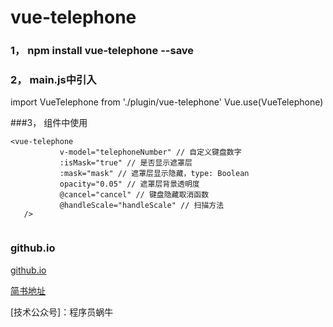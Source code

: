 # vue-telephone


### 1， npm install vue-telephone --save

### 2， main.js中引入
import VueTelephone from './plugin/vue-telephone'
 Vue.use(VueTelephone)
 
###3， 组件中使用

 ```$xslt
 <vue-telephone
            v-model="telephoneNumber" // 自定义键盘数字
            :isMask="true" // 是否显示遮罩层
            :mask="mask" // 遮罩层显示隐藏，type: Boolean
            opacity="0.05" // 遮罩层背景透明度
            @cancel="cancel" // 键盘隐藏取消函数
            @handleScale="handleScale" // 扫描方法
    />
    
```
    
### github.io
[github.io](http://websmallrabbit.github.io)

[简书地址](https://www.jianshu.com/u/5c516e381a3a)
    
[技术公众号]：程序员蜗牛
